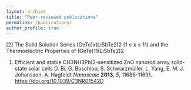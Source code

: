 ```yaml
---
layout: archive
title: "Peer-reviewed publications"
permalink: /publications/
author_profile: true 
---
```


[2] The Solid Solution Series (GeTe)x(LiSbTe2)2 (1 ≤ x ≤ 11) and the Thermoelectric Properties of (GeTe)11(LiSbTe2)2

<ol>
<li>
<p>Efficient and stable CH3NH3PbI3-sensitized ZnO nanorod array solid-state solar cells 
D. Bi, G. Boschloo, S. Schwarzmüller, L. Yang, E. M. J. Johansson, A. Hagfeldt 
<i>Nanoscale</i> <b>2013</b>, <i>5</i>, 11686-11691. 
<a href="https://doi.org/10.1039/C3NR01542D">https://doi.org/10.1039/C3NR01542D</a> 
</p>
</li>
</ol>



